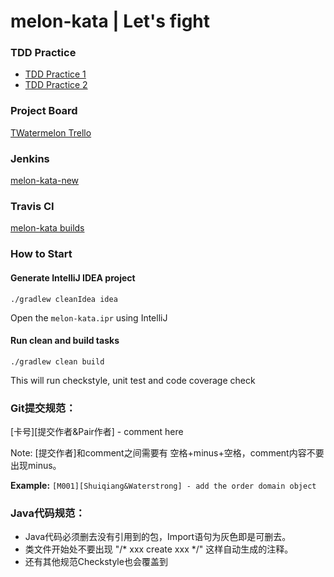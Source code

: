 # melon-kata | Let's fight

### TDD Practice
* [TDD Practice 1](docs/TDD1.md)
* [TDD Practice 2](docs/TDD2.md)

### Project Board
[TWatermelon Trello](https://trello.com/b/k5vWnDWD/melon-kata)

### Jenkins
[melon-kata-new](http://jenkins.waterstrong.me:8080/view/melon-kata-new/)

### Travis CI
[melon-kata builds](https://travis-ci.org/TWatermelon/melon-kata/builds)

### How to Start

#### Generate IntelliJ IDEA project
`./gradlew cleanIdea idea`

Open the `melon-kata.ipr` using IntelliJ

#### Run clean and build tasks
`./gradlew clean build`

This will run checkstyle, unit test and code coverage check

### Git提交规范：

[卡号][提交作者&Pair作者] - comment here

Note: [提交作者]和comment之间需要有 空格+minus+空格，comment内容不要出现minus。

**Example:** `[M001][Shuiqiang&Waterstrong] - add the order domain object`


### Java代码规范：

- Java代码必须删去没有引用到的包，Import语句为灰色即是可删去。
- 类文件开始处不要出现 "/* xxx create xxx */" 这样自动生成的注释。
- 还有其他规范Checkstyle也会覆盖到
